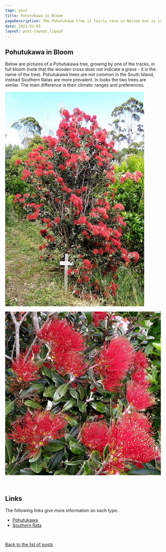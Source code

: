 ```yaml
---
tags: post
title: Pohutukawa in Bloom
pageDescription: The Pohutukawa tree is fairly rare in Nelson but is colourful when present.
date: 2021-01-03
layout: post-layout.liquid
---
```


## Pohutukawa in Bloom

Below are pictures of a Pohutukawa tree, growing by one of the tracks, in full bloom (note that the wooden cross does not indicate a grave - it is the name of the tree). Pohutukawa trees are not common in the South Island, instead Southern Ratas are more prevalent. In looks the two trees are similar. The main difference is their climatic ranges and preferences. 

![Picture of Pohutukawa tree in bloom](/assets/images/news/pohutakawa/pohutukawa-blooming.jpg)

![Close-up of Pohutukawa blooms](/assets/images/news/pohutakawa/pohutukawa-flowers.jpg)

<p>&nbsp;</p>

## Links

The following links give more information on each type.

- [Pohutukawa](https://en.wikipedia.org/wiki/Metrosideros_excelsa)
- [Southern Rata](https://en.wikipedia.org/wiki/Metrosideros_umbellata)

<p>&nbsp;</p>

[Back to the list of posts](/postlist)

<p>&nbsp;</p>
